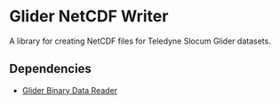 # Glider NetCDF Writer

A library for creating NetCDF files for Teledyne Slocum Glider datasets.

## Dependencies

* [Glider Binary Data Reader](https://github.com/USF-COT/glider_binary_data_reader)
